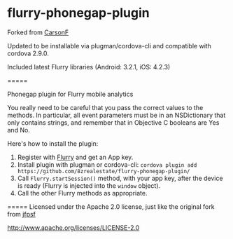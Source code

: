 flurry-phonegap-plugin
======================

Forked from [CarsonF](https://github.com/CarsonF/flurry-phonegap-plugin)

Updated to be installable via plugman/cordova-cli and compatible with cordova 2.9.0.

Included latest Flurry libraries (Android: 3.2.1, iOS: 4.2.3)


=====

Phonegap plugin for Flurry mobile analytics

You really need to be careful that you pass the correct values to the methods. In particular, all event parameters must be
in an NSDictionary that only contains strings, and remember that in Objective C booleans are Yes and No.

Here's how to install the plugin:

1. Register with [Flurry](http://flurry.com/) and get an App key. 
2. Install plugin with plugman or cordova-cli: `cordova plugin add https://github.com/8zrealestate/flurry-phonegap-plugin/`
3. Call `Flurry.startSession()` method, with your app key, after the device is ready (Flurry is injected into the `window` object).
4. Call the other Flurry methods as appropriate.

=====
Licensed under the Apache 2.0 license, just like the original fork from [jfpsf](https://github.com/jfpsf/flurry-phonegap-plugin)

http://www.apache.org/licenses/LICENSE-2.0
